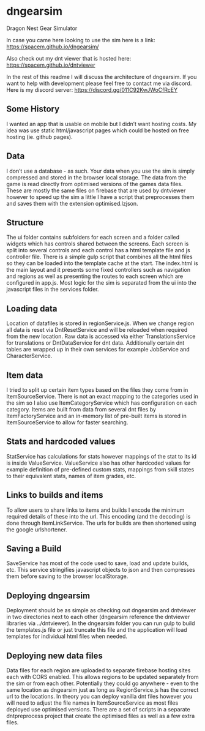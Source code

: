 # dngearsim
Dragon Nest Gear Simulator

In case you came here looking to use the sim here is a link:
https://spacem.github.io/dngearsim/

Also check out my dnt viewer that is hosted here:
https://spacem.github.io/dntviewer

In the rest of this readme I will discuss the architecture of dngearsim.
If you want to help with development please feel free to contact me via discord.
Here is my discord server: https://discord.gg/011C92KwJWoCfRcEY

## Some History
I wanted an app that is usable on mobile but I didn’t want hosting costs.
My idea was use static html/javascript pages which could be hosted on free hosting (ie. github pages).

## Data
I don’t use a database - as such.
Your data when you use the sim is simply compressed and stored in the browser local storage.
The data from the game is read directly from optimised versions of the games data files.
These are mostly the same files on firebase that are used by dntviewer however to speed up the sim a little I have a script that preprocesses them and saves them with the extension optimised.lzjson.

## Structure
The ui folder contains subfolders for each screen and a folder called widgets which has controls shared between the screens.
Each screen is split into several controls and each control has a html template file and js controller file.
There is a simple gulp script that combines all the html files so they can be loaded into the template cache at the start.
The index.html is the main layout and it presents some fixed controllers such as navigation and regions as well as presenting the routes to each screen which are configured in app.js.
Most logic for the sim is separated from the ui into the javascript files in the services folder.

## Loading data
Location of datafiles is stored in regionService.js.
When we change region all data is reset via DntResetService and will be reloaded when required from the new location.
Raw data is accessed via either TranslationsService for translations or DntDataService for dnt data.
Additionally certain dnt tables are wrapped up in their own services for example JobService and CharacterService.

## Item data
I tried to split up certain item types based on the files they come from in ItemSourceService.
There is not an exact mapping to the categories used in the sim so I also use ItemCategoryService which has configuration on each category.
Items are built from data from several dnt files by ItemFactoryService and an in-memory list of pre-built items is stored in ItemSourceService to allow for faster searching.

## Stats and hardcoded values
StatService has calculations for stats however mappings of the stat to its id is inside ValueService.
ValueService also has other hardcoded values for example definition of pre-defined custom stats, mappings from skill states to their equivalent stats, names of item grades, etc.

## Links to builds and items
To allow users to share links to items and builds I encode the minimum required details of these into the url.
This encoding (and the decoding) is done through ItemLinkService. The urls for builds are then shortened using the google urlshortener.

## Saving a Build
SaveService has most of the code used to save, load and update builds, etc.
This service stringifies javascript objects to json and then compresses them before saving to the browser localStorage.

## Deploying dngearsim
Deployment should be as simple as checking out dngearsim and dntviewer in two directories next to each other (dngearsim reference the dntviewer libraries via ../dntviewer).
In the dngearsim folder you can run gulp to build the templates.js file or just truncate this file and the application will load templates for individual html files when needed.

## Deploying new data files
Data files for each region are uploaded to separate firebase hosting sites each with CORS enabled.
This allows regions to be updated separately from the sim or from each other.
Potentially they could go anywhere - even to the same location as dngearsim just as long as RegionService.js has the correct url to the locations.
In theory you can deploy vanilla dnt files however you will need to adjust the file names in ItemSourceService as most files deployed use optimised versions.
There are a set of scripts in a separate dntpreprocess project that create the optimised files as well as a few extra files.
